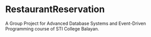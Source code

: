# RestaurantReservation

A Group Project for Advanced Database Systems and Event-Driven Programming course of STI College Balayan.
